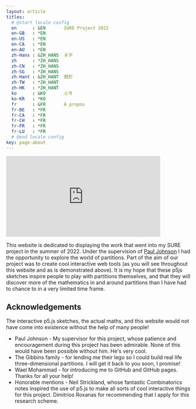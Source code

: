 ```yaml
---
layout: article
titles:
  # @start locale config
  en      : &EN       SURE Project 2022
  en-GB   : *EN
  en-US   : *EN
  en-CA   : *EN
  en-AU   : *EN
  zh-Hans : &ZH_HANS  关于
  zh      : *ZH_HANS
  zh-CN   : *ZH_HANS
  zh-SG   : *ZH_HANS
  zh-Hant : &ZH_HANT  關於
  zh-TW   : *ZH_HANT
  zh-HK   : *ZH_HANT
  ko      : &KO       소개
  ko-KR   : *KO
  fr      : &FR       À propos
  fr-BE   : *FR
  fr-CA   : *FR
  fr-CH   : *FR
  fr-FR   : *FR
  fr-LU   : *FR
  # @end locale config
key: page-about
---
```


<iframe style="width: 420px; height: 220px; overflow: hidden;" scrolling="no" frameborder="0" src="https://editor.p5js.org/klee26/full/9dUub182W"></iframe> 

This website is dedicated to displaying the work that went into my SURE project in the summer of 2022.  Under the supervision of [Paul Johnson](https://ptwiddle.github.io/) I had the opportunity to explore the world of partitions.  Part of the aim of our project was to create cool interactive web tools (as you will see throughout this website and as is demonstrated above).  It is my hope that these p5js sketches inspire people to play with partitions themselves, and that they will discover more of the mathematics in and around partitions than I have had to chance to in a very limited time frame.

## Acknowledgements
The interactive p5.js sketches, the actual maths, and this website would not have come into existence without the help of many people!
- Paul Johnson - My supervisor for this project, whose patience and encouragement during this project has been admirable.  None of this would have been possible without him.  He's very cool.
- The Gibbins family - for lending me their lego so I could build real life three-dimensional partitions.  I will get it back to you soon, I promise!
- Wael Mohammad - for introducing me to GitHub and GitHub pages.  Thanks for all your help!
- Honorable mentions - Neil Strickland, whose fantastic Combinatorics notes inspired the use of p5.js to make all sorts of cool interactive things for this project.  Dimitrios Roxanas for recommending that I apply for this research scheme.
